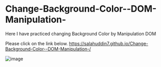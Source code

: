 # Change-Background-Color--DOM-Manipulation-
Here I have practiced changing Background Color by Manipulation DOM


Please click on the link below.
https://salahuddin7.github.io/Change-Background-Color--DOM-Manipulation-/



![image](https://user-images.githubusercontent.com/77015008/143926976-16bf9ec0-b1c1-46cc-a577-f5287d30ed14.png)
